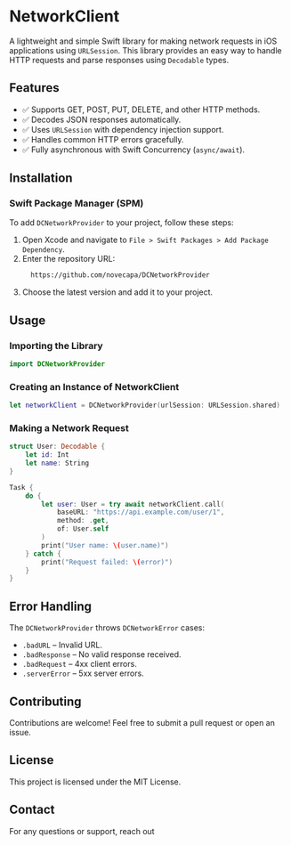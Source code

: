 # NetworkClient

A lightweight and simple Swift library for making network requests in iOS applications using `URLSession`. This library provides an easy way to handle HTTP requests and parse responses using `Decodable` types.

## Features

- ✅ Supports GET, POST, PUT, DELETE, and other HTTP methods.
- ✅ Decodes JSON responses automatically.
- ✅ Uses `URLSession` with dependency injection support.
- ✅ Handles common HTTP errors gracefully.
- ✅ Fully asynchronous with Swift Concurrency (`async/await`).

## Installation

### Swift Package Manager (SPM)

To add `DCNetworkProvider` to your project, follow these steps:

1. Open Xcode and navigate to `File > Swift Packages > Add Package Dependency`.
2. Enter the repository URL:
   ```sh
     https://github.com/novecapa/DCNetworkProvider
   ```
3. Choose the latest version and add it to your project.

## Usage

### Importing the Library
```swift
import DCNetworkProvider
```

### Creating an Instance of NetworkClient
```swift
let networkClient = DCNetworkProvider(urlSession: URLSession.shared)
```

### Making a Network Request
```swift
struct User: Decodable {
    let id: Int
    let name: String
}

Task {
    do {
        let user: User = try await networkClient.call(
            baseURL: "https://api.example.com/user/1",
            method: .get,
            of: User.self
        )
        print("User name: \(user.name)")
    } catch {
        print("Request failed: \(error)")
    }
}
```

## Error Handling
The `DCNetworkProvider` throws `DCNetworkError` cases:
- `.badURL` – Invalid URL.
- `.badResponse` – No valid response received.
- `.badRequest` – 4xx client errors.
- `.serverError` – 5xx server errors.

## Contributing
Contributions are welcome! Feel free to submit a pull request or open an issue.

## License
This project is licensed under the MIT License.

## Contact
For any questions or support, reach out


